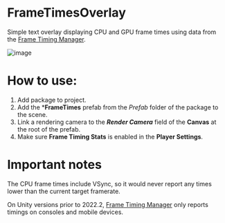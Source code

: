 # FrameTimesOverlay

Simple text overlay displaying CPU and GPU frame times using data from the [Frame Timing Manager](https://docs.unity3d.com/2020.3/Documentation/ScriptReference/FrameTimingManager.html).

![image](https://user-images.githubusercontent.com/71269862/226328470-93cc6807-8b61-42e6-a612-a0a02d667360.png)

# How to use:

1. Add package to project.
2. Add the ***FrameTimes** prefab from the *Prefab* folder of the package to the scene.
3. Link a rendering camera to the ***Render Camera*** field of the **Canvas** at the root of the prefab.
4. Make sure **Frame Timing Stats** is enabled in the **Player Settings**.

# Important notes

The CPU frame times include VSync, so it would never report any times lower than the current target framerate.

On Unity versions prior to 2022.2, [Frame Timing Manager](https://docs.unity3d.com/2020.3/Documentation/ScriptReference/FrameTimingManager.html) only reports timings on consoles and mobile devices.
